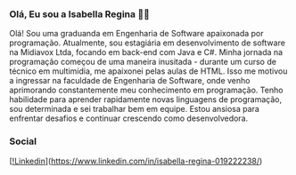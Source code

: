 ### Olá, Eu sou a Isabella Regina 👋🏽 
Olá! Sou uma graduanda em Engenharia de Software apaixonada por programação. Atualmente, sou estagiária em desenvolvimento de software na Midiavox Ltda, focando em back-end com Java e C#. Minha jornada na programação começou de uma maneira inusitada - durante um curso de técnico em multimídia, me apaixonei pelas aulas de HTML. Isso me motivou a ingressar na faculdade de Engenharia de Software, onde venho aprimorando constantemente meu conhecimento em programação. Tenho habilidade para aprender rapidamente novas linguagens de programação, sou determinada e sei trabalhar bem em equipe. Estou ansiosa para enfrentar desafios e continuar crescendo como desenvolvedora.

### Social
[[!Linkedin](https://img.shields.io/badge/LinkedIn-0077B5?style=for-the-badge&logo=linkedin&logoColor=white)](https://www.linkedin.com/in/isabella-regina-019222238/)
